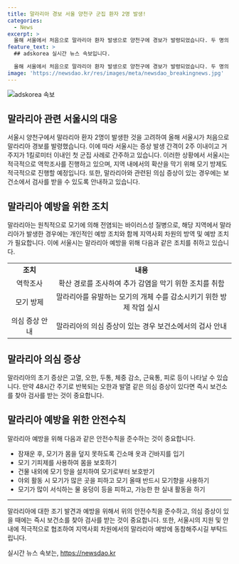```yaml
---
title: 말라리아 경보 서울 양천구 군집 환자 2명 발생!
categories:
  - News
excerpt: >
  올해 서울에서 처음으로 말라리아 환자 발생으로 양천구에 경보가 발령되었습니다. 두 명의 환자는 증상이 2주 이내에 나타났고, 거주지가 가까운 첫 군집 사례입니다. 서울시는 역학조사와 모기 방제를 실시하여 지역 내 확산을 막을 예정이며, 말라리아 의심 증상이 있을 시 보건소에서 검사를 받도록 안내하고 있습니다.
feature_text: >
  ## adskorea 실시간 뉴스 속보입니다.

  올해 서울에서 처음으로 말라리아 환자 발생으로 양천구에 경보가 발령되었습니다. 두 명의 환자는 증상이 2주 이내에 나타났고, 거주지가 가까운 첫 군집 사례입니다. 서울시는 역학조사와 모기 방제를 실시하여 지역 내 확산을 막을 예정이며, 말라리아 의심 증상이 있을 시 보건소에서 검사를 받도록 안내하고 있습니다.
image: 'https://newsdao.kr/res/images/meta/newsdao_breakingnews.jpg'
---
```


<p><img src="https://newsdao.kr/res/images/meta/newsdao_breakingnews.jpg" alt="adskorea 속보" /></p>

<h2>말라리아 관련 서울시의 대응</h2>

<p data-ke-size="size16">서울시 양천구에서 말라리아 환자 2명이 발생한 것을 고려하여 올해 서울시가 처음으로 말라리아 경보를 발령했습니다. 이에 따라 서울시는 증상 발생 간격이 2주 이내이고 거주지가 1킬로미터 이내인 첫 군집 사례로 간주하고 있습니다. 이러한 상황에서 서울시는 적극적으로 역학조사를 진행하고 있으며, 지역 내에서의 확산을 막기 위해 모기 방제도 적극적으로 진행할 예정입니다. 또한, 말라리아와 관련된 의심 증상이 있는 경우에는 보건소에서 검사를 받을 수 있도록 안내하고 있습니다.</p>

<h2 data-ke-size="size26">말라리아 예방을 위한 조치</h2>

<p data-ke-size="size16">말라리아는 원칙적으로 모기에 의해 전염되는 바이러스성 질병으로, 해당 지역에서 말라리아가 발생한 경우에는 개인적인 예방 조치와 함께 지역사회 차원의 방역 및 예방 조치가 필요합니다. 이에 서울시는 말라리아 예방을 위해 다음과 같은 조치를 취하고 있습니다.</p>

<table>
    <tr>
        <td style="text-align: center; height: 17px;"><b>조치</b></td>
        <td style="text-align: center; height: 17px;"><b>내용</b></td>
    </tr>
    <tr>
        <td style="text-align: center; height: 17px;">역학조사</td>
        <td style="text-align: center; height: 17px;">확산 경로를 조사하여 추가 감염을 막기 위한 조치를 취함</td>
    </tr>
    <tr>
        <td style="text-align: center; height: 17px;">모기 방제</td>
        <td style="text-align: center; height: 17px;">말라리아를 유발하는 모기의 개체 수를 감소시키기 위한 방제 작업 실시</td>
    </tr>
    <tr>
        <td style="text-align: center; height: 17px;">의심 증상 안내</td>
        <td style="text-align: center; height: 17px;">말라리아의 의심 증상이 있는 경우 보건소에서의 검사 안내</td>
    </tr>
</table>

<h2 data-ke-size="size26">말라리아 의심 증상</h2>

<p data-ke-size="size16">말라리아의 초기 증상은 고열, 오한, 두통, 체중 감소, 근육통, 피로 등이 나타날 수 있습니다. 만약 48시간 주기로 반복되는 오한과 발열 같은 의심 증상이 있다면 즉시 보건소를 찾아 검사를 받는 것이 중요합니다.</p>

<h2 data-ke-size="size26">말라리아 예방을 위한 안전수칙</h2>

<p data-ke-size="size16">말라리아 예방을 위해 다음과 같은 안전수칙을 준수하는 것이 중요합니다.</p>

<ul>
    <li>잠재운 후, 모기가 몸을 덮지 못하도록 긴소매 옷과 긴바지를 입기</li>
    <li>모기 기피제를 사용하여 몸을 보호하기</li>
    <li>건물 내외에 모기 망을 설치하여 모기로부터 보호받기</li>
    <li>야외 활동 시 모기가 많은 곳을 피하고 모기 올때 반드시 모기향을 사용하기</li>
    <li>모기가 많이 서식하는 물 웅덩이 등을 피하고, 가능한 한 실내 활동을 하기</li>
</ul>

<hr>

<p data-ke-size="size16">말라리아에 대한 조기 발견과 예방을 위해서 위의 안전수칙을 준수하고, 의심 증상이 있을 때에는 즉시 보건소를 찾아 검사를 받는 것이 중요합니다. 또한, 서울시의 지원 및 안내에 적극적으로 협조하여 지역사회 차원에서의 말라리아 예방에 동참해주시길 부탁드립니다.</p>
실시간 뉴스 속보는, <a href="https://newsdao.kr" rel="dofollow">https://newsdao.kr</a>


